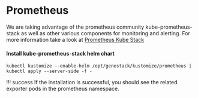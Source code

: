 # Prometheus

We are taking advantage of the prometheus community kube-prometheus-stack as well as other various components for monitoring and alerting. For more information take a look at [Prometheus Kube Stack](https://github.com/prometheus-community/helm-charts/tree/main/charts/kube-prometheus-stack)

#### Install kube-prometheus-stack helm chart

``` shell
kubectl kustomize --enable-helm /opt/genestack/kustomize/prometheus | kubectl apply --server-side -f -
```

!!! success
    If the installation is successful, you should see the related exporter pods in the prometheus namespace.
